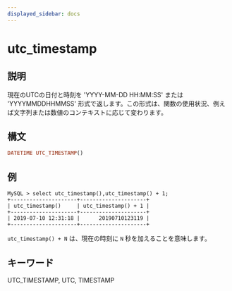 ```yaml
---
displayed_sidebar: docs
---
```


# utc_timestamp

## 説明

現在のUTCの日付と時刻を 'YYYY-MM-DD HH:MM:SS' または 'YYYYMMDDHHMMSS' 形式で返します。この形式は、関数の使用状況、例えば文字列または数値のコンテキストに応じて変わります。

## 構文

```Haskell
DATETIME UTC_TIMESTAMP()
```

## 例

```Plain Text
MySQL > select utc_timestamp(),utc_timestamp() + 1;
+---------------------+---------------------+
| utc_timestamp()     | utc_timestamp() + 1 |
+---------------------+---------------------+
| 2019-07-10 12:31:18 |      20190710123119 |
+---------------------+---------------------+
```

`utc_timestamp() + N` は、現在の時刻に `N` 秒を加えることを意味します。

## キーワード

UTC_TIMESTAMP, UTC, TIMESTAMP
